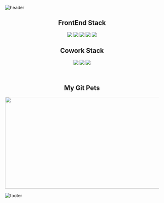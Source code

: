 [//]: # "Header"
![header](https://capsule-render.vercel.app/api?type=waving&color=gradient&customColorList=0,10,20,25,30&height=200&section=header&text=Kang%20Haram&render&fontSize=40&fontAlignY=35&fontAlign=80&desc=Welcome%20To%20My%20GitHub&descAlign=81&descAlignY=55)

[//]: # "Main Body"
<div align="center">

[//]: # "FE Stack"
  <h2>FrontEnd Stack</h2>
  <img src="https://img.shields.io/badge/HTML-E34F26?style=flat-square&logo=HTML5&logoColor=white"/>
  <img src="https://img.shields.io/badge/CSS3-1572B6?style=flat-square&logo=HTML5&logoColor=white"/>
  <img src="https://img.shields.io/badge/TailwindCSS-06B6D4?style=flat-square&logo=HTML5&logoColor=white"/>
  <img src="https://img.shields.io/badge/JavaScript-F7DF1E?style=flat-square&logo=HTML5&logoColor=white"/>
  <img src="https://img.shields.io/badge/React-61DAFB?style=flat-square&logo=HTML5&logoColor=white"/>

[//]: # "Cowork Stack"
  <h2>Cowork Stack</h2>
  <img src="https://img.shields.io/badge/github-181717?style=flat-square&logo=HTML5&logoColor=white"/>
  <img src="https://img.shields.io/badge/jirasoftware-0052cc?style=flat-square&logo=HTML5&logoColor=white"/>
  <img src="https://img.shields.io/badge/slack-4A154B?style=flat-square&logo=HTML5&logoColor=white"/>

[//]: # "Empty Space"
  &nbsp;&nbsp;&nbsp;
  &nbsp;&nbsp;&nbsp;
  &nbsp;&nbsp;&nbsp;

[//]: # "Git Space"
  <h2>My Git Pets</h2>
  <a href="https://github.com/devxb/gitanimals">
    <img
      src="https://render.gitanimals.org/farms/ramiKang"
      width="600"
      height="300"
    />
  </a>
</div>

[//]: # "Footer"
![footer](https://capsule-render.vercel.app/api?section=footer&type=waving&color=gradient&customColorList=0,10,20,25,30)

